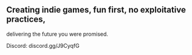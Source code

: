 ## Creating indie games, fun first, no exploitative practices,
delivering the future you were promised.

Discord: discord.gg/J9CyqfG
